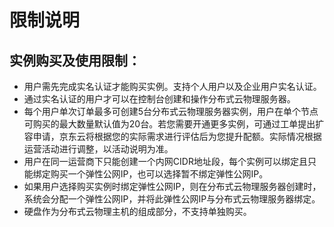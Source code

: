# 限制说明
## 实例购买及使用限制：
- 用户需先完成实名认证才能购买实例。支持个人用户以及企业用户实名认证。
- 通过实名认证的用户才可以在控制台创建和操作分布式云物理服务器。
-	每个用户单次订单最多可创建5台分布式云物理服务器实例，用户在单个节点可购买的最大数量默认值为20台。若您需要开通更多实例，可通过工单提出扩容申请，京东云将根据您的实际需求进行评估后为您提升配额。实际情况根据运营活动进行调整，以活动说明为准。
-	用户在同一运营商下只能创建一个内网CIDR地址段，每个实例可以绑定且只能绑定购买一个弹性公网IP，也可以选择暂不绑定弹性公网IP。
-	如果用户选择购买实例时绑定弹性公网IP，则在分布式云物理服务器创建时，系统会分配一个弹性公网IP，并将此弹性公网IP与分布式云物理服务器绑定。
-	硬盘作为分布式云物理主机的组成部分，不支持单独购买。
